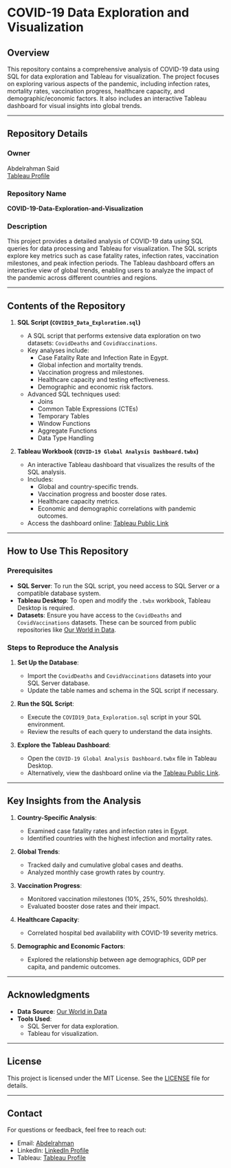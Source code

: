 # COVID-19 Data Exploration and Visualization

## Overview
This repository contains a comprehensive analysis of COVID-19 data using SQL for data exploration and Tableau for visualization. The project focuses on exploring various aspects of the pandemic, including infection rates, mortality rates, vaccination progress, healthcare capacity, and demographic/economic factors. It also includes an interactive Tableau dashboard for visual insights into global trends.

---

## Repository Details

### Owner
Abdelrahman Said  
[Tableau Profile](https://public.tableau.com/app/profile/abdelrahman.said2856/viz/COVID-19GlobalAnalysisDashboard/Story1)

### Repository Name
**COVID-19-Data-Exploration-and-Visualization**

### Description
This project provides a detailed analysis of COVID-19 data using SQL queries for data processing and Tableau for visualization. The SQL scripts explore key metrics such as case fatality rates, infection rates, vaccination milestones, and peak infection periods. The Tableau dashboard offers an interactive view of global trends, enabling users to analyze the impact of the pandemic across different countries and regions.

---

## Contents of the Repository

1. **SQL Script (`COVID19_Data_Exploration.sql`)**
   - A SQL script that performs extensive data exploration on two datasets: `CovidDeaths` and `CovidVaccinations`.
   - Key analyses include:
     - Case Fatality Rate and Infection Rate in Egypt.
     - Global infection and mortality trends.
     - Vaccination progress and milestones.
     - Healthcare capacity and testing effectiveness.
     - Demographic and economic risk factors.
   - Advanced SQL techniques used:
     - Joins
     - Common Table Expressions (CTEs)
     - Temporary Tables
     - Window Functions
     - Aggregate Functions
     - Data Type Handling

2. **Tableau Workbook (`COVID-19 Global Analysis Dashboard.twbx`)**
   - An interactive Tableau dashboard that visualizes the results of the SQL analysis.
   - Includes:
     - Global and country-specific trends.
     - Vaccination progress and booster dose rates.
     - Healthcare capacity metrics.
     - Economic and demographic correlations with pandemic outcomes.
   - Access the dashboard online: [Tableau Public Link](https://public.tableau.com/app/profile/abdelrahman.said2856/viz/COVID-19GlobalAnalysisDashboard/Story1)

---

## How to Use This Repository

### Prerequisites
- **SQL Server**: To run the SQL script, you need access to SQL Server or a compatible database system.
- **Tableau Desktop**: To open and modify the `.twbx` workbook, Tableau Desktop is required.
- **Datasets**: Ensure you have access to the `CovidDeaths` and `CovidVaccinations` datasets. These can be sourced from public repositories like [Our World in Data](https://ourworldindata.org/covid-deaths).

### Steps to Reproduce the Analysis
1. **Set Up the Database**:
   - Import the `CovidDeaths` and `CovidVaccinations` datasets into your SQL Server database.
   - Update the table names and schema in the SQL script if necessary.

2. **Run the SQL Script**:
   - Execute the `COVID19_Data_Exploration.sql` script in your SQL environment.
   - Review the results of each query to understand the data insights.

3. **Explore the Tableau Dashboard**:
   - Open the `COVID-19 Global Analysis Dashboard.twbx` file in Tableau Desktop.
   - Alternatively, view the dashboard online via the [Tableau Public Link](https://public.tableau.com/app/profile/abdelrahman.said2856/viz/COVID-19GlobalAnalysisDashboard/Story1).

---

## Key Insights from the Analysis

1. **Country-Specific Analysis**:
   - Examined case fatality rates and infection rates in Egypt.
   - Identified countries with the highest infection and mortality rates.

2. **Global Trends**:
   - Tracked daily and cumulative global cases and deaths.
   - Analyzed monthly case growth rates by country.

3. **Vaccination Progress**:
   - Monitored vaccination milestones (10%, 25%, 50% thresholds).
   - Evaluated booster dose rates and their impact.

4. **Healthcare Capacity**:
   - Correlated hospital bed availability with COVID-19 severity metrics.

5. **Demographic and Economic Factors**:
   - Explored the relationship between age demographics, GDP per capita, and pandemic outcomes.

---

## Acknowledgments

- **Data Source**: [Our World in Data](https://ourworldindata.org/covid-deaths)
- **Tools Used**:
  - SQL Server for data exploration.
  - Tableau for visualization.

---

## License

This project is licensed under the MIT License. See the [LICENSE](LICENSE) file for details.

---

## Contact

For questions or feedback, feel free to reach out:  
- Email: [Abdelrahman](abdelrahmanalgamil@gmail.com)  
- LinkedIn: [LinkedIn Profile](https://www.linkedin.com/in/abdelrahman-said-mohamed-96b832234/)
- Tableau: [Tableau Profile](https://public.tableau.com/app/profile/abdelrahman.said2856)
